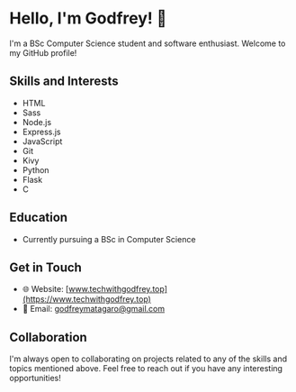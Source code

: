 # Hello, I'm Godfrey! 👋

I'm a BSc Computer Science student and software enthusiast. Welcome to my GitHub profile!

## Skills and Interests

- HTML
- Sass
- Node.js
- Express.js
- JavaScript
- Git
- Kivy
- Python
- Flask
- C

## Education

- Currently pursuing a BSc in Computer Science

## Get in Touch

- 🌐 Website: [www.techwithgodfrey.top](https://www.techwithgodfrey.top)
- 📧 Email: [godfreymatagaro@gmail.com](mailto:godfreymatagaro@gmail.com)

## Collaboration

I'm always open to collaborating on projects related to any of the skills and topics mentioned above. Feel free to reach out if you have any interesting opportunities!

